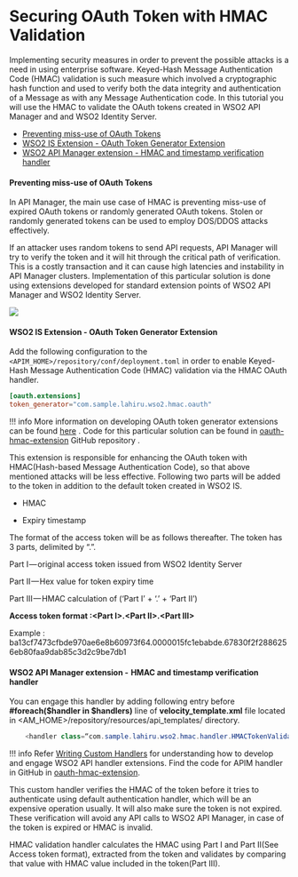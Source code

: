 # Securing OAuth Token with HMAC Validation

Implementing security measures in order to prevent the possible attacks is a need in using enterprise software. Keyed-Hash Message Authentication Code (HMAC) validation is such measure which involved a cryptographic hash function and used to verify both the data integrity and authentication of a Message as with any Message Authentication code. In this tutorial you will use the HMAC to validate the OAuth tokens created in WSO2 API Manager and and WSO2 Identity Server.

-   [Preventing miss-use of OAuth Tokens](#SecuringOAuthTokenwithHMACValidation-Preventingmiss-useofOAuthTokens)
-   [WSO2 IS Extension - OAuth Token Generator Extension](#SecuringOAuthTokenwithHMACValidation-WSO2ISExtension-OAuthTokenGeneratorExtension)
-   [WSO2 API Manager extension - HMAC and timestamp verification handler](#SecuringOAuthTokenwithHMACValidation-WSO2APIManagerextension-HMACandtimestampverificationhandler)

#### Preventing miss-use of OAuth Tokens

In API Manager, the main use case of HMAC is preventing miss-use of expired OAuth tokens or randomly generated OAuth tokens. Stolen or randomly generated tokens can be used to employ DOS/DDOS attacks effectively.

If an attacker uses random tokens to send API requests, API Manager will try to verify the token and it will hit through the critical path of verification. This is a costly transaction and it can cause high latencies and instability in API Manager clusters. Implementation of this particular solution is done using extensions developed for standard extension points of WSO2 API Manager and WSO2 Identity Server.

![]({{base_path}}/assets/attachments/103334788/103334789.png)
#### **WSO2 IS Extension - OAuth Token Generator Extension**

Add the following configuration to the `<APIM_HOME>/repository/conf/deployment.toml` in order to enable Keyed-Hash Message Authentication Code (HMAC) validation via the HMAC OAuth handler.


```toml
[oauth.extensions]
token_generator="com.sample.lahiru.wso2.hmac.oauth"
```

!!! info
    More information on developing OAuth token generator extensions can be found [here](https://is.docs.wso2.com/en/5.10.0/learn/extension-points-for-oauth/#oauth-token-generator) . Code for this particular solution can be found in [oauth-hmac-extension](https://github.com/lahirus/oauth-hmac-extension/blob/master/src/main/java/com/sample/lahiru/wso2/hmac/oauth/OAuthHMACTokenIssuer.java) GitHub repository .


This extension is responsible for enhancing the OAuth token with HMAC(Hash-based Message Authentication Code), so that above mentioned attacks will be less effective. Following two parts will be added to the token in addition to the default token created in WSO2 IS.

-   HMAC

-   Expiry timestamp

The format of the access token will be as follows thereafter. The token has 3 parts, delimited by “.”.

Part I — original access token issued from WSO2 Identity Server

Part II — Hex value for token expiry time

Part III — HMAC calculation of (‘Part I’ + ‘.’ + ‘Part II’)

**Access token format :&lt;Part I&gt;.&lt;Part II&gt;.&lt;Part III&gt;**

Example : ba13cf7473cfbde970ae6e8b60973f64.0000015fc1ebabde.67830f2f2886256eb80faa9dab85c3d2c9be7db1

#### WSO2 API Manager extension -  HMAC and timestamp verification handler

You can engage this handler by adding following entry before **\#foreach($handler in $handlers)** line of **velocity\_template.xml** file located in &lt;AM\_HOME&gt;/repository/resources/api\_templates/ directory.

``` java
    <handler class=“com.sample.lahiru.wso2.hmac.handler.HMACTokenValidatorHandler”/>
```

!!! info
    Refer [Writing Custom Handlers](https://wso2docs.atlassian.net/wiki/spaces/AM210/pages/32735677/Writing+Custom+Handlers) for understanding how to develop and engage WSO2 API handler extensions. Find the code for APIM handler in GitHub in [oauth-hmac-extension](https://github.com/lahirus/oauth-hmac-extension/blob/master/src/main/java/com/sample/lahiru/wso2/hmac/handler/HMACTokenValidatorHandler.java).


This custom handler verifies the HMAC of the token before it tries to authenticate using default authentication handler, which will be an expensive operation usually. It will also make sure the token is not expired. These verification will avoid any API calls to WSO2 API Manager, in case of the token is expired or HMAC is invalid.

HMAC validation handler calculates the HMAC using Part I and Part II(See Access token format), extracted from the token and validates by comparing that value with HMAC value included in the token(Part III).


